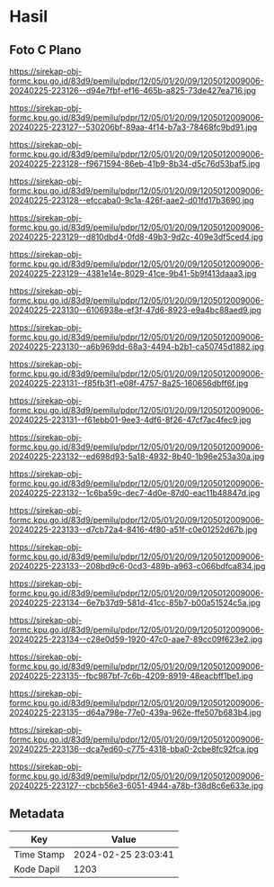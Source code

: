 # Hasil

## Foto C Plano

https://sirekap-obj-formc.kpu.go.id/83d9/pemilu/pdpr/12/05/01/20/09/1205012009006-20240225-223126--d94e7fbf-ef16-465b-a825-73de427ea716.jpg

https://sirekap-obj-formc.kpu.go.id/83d9/pemilu/pdpr/12/05/01/20/09/1205012009006-20240225-223127--530206bf-89aa-4f14-b7a3-78468fc9bd91.jpg

https://sirekap-obj-formc.kpu.go.id/83d9/pemilu/pdpr/12/05/01/20/09/1205012009006-20240225-223128--f9671594-86eb-41b9-8b34-d5c76d53baf5.jpg

https://sirekap-obj-formc.kpu.go.id/83d9/pemilu/pdpr/12/05/01/20/09/1205012009006-20240225-223128--efccaba0-9c1a-426f-aae2-d01fd17b3690.jpg

https://sirekap-obj-formc.kpu.go.id/83d9/pemilu/pdpr/12/05/01/20/09/1205012009006-20240225-223129--d810dbd4-0fd8-49b3-9d2c-409e3df5ced4.jpg

https://sirekap-obj-formc.kpu.go.id/83d9/pemilu/pdpr/12/05/01/20/09/1205012009006-20240225-223129--4381e14e-8029-41ce-9b41-5b9f413daaa3.jpg

https://sirekap-obj-formc.kpu.go.id/83d9/pemilu/pdpr/12/05/01/20/09/1205012009006-20240225-223130--6106938e-ef3f-47d6-8923-e9a4bc88aed9.jpg

https://sirekap-obj-formc.kpu.go.id/83d9/pemilu/pdpr/12/05/01/20/09/1205012009006-20240225-223130--a6b969dd-68a3-4494-b2b1-ca50745d1882.jpg

https://sirekap-obj-formc.kpu.go.id/83d9/pemilu/pdpr/12/05/01/20/09/1205012009006-20240225-223131--f85fb3f1-e08f-4757-8a25-160656dbff6f.jpg

https://sirekap-obj-formc.kpu.go.id/83d9/pemilu/pdpr/12/05/01/20/09/1205012009006-20240225-223131--f61ebb01-9ee3-4df6-8f26-47cf7ac4fec9.jpg

https://sirekap-obj-formc.kpu.go.id/83d9/pemilu/pdpr/12/05/01/20/09/1205012009006-20240225-223132--ed698d93-5a18-4932-8b40-1b96e253a30a.jpg

https://sirekap-obj-formc.kpu.go.id/83d9/pemilu/pdpr/12/05/01/20/09/1205012009006-20240225-223132--1c6ba59c-dec7-4d0e-87d0-eac11b48847d.jpg

https://sirekap-obj-formc.kpu.go.id/83d9/pemilu/pdpr/12/05/01/20/09/1205012009006-20240225-223133--d7cb72a4-8416-4f80-a51f-c0e01252d67b.jpg

https://sirekap-obj-formc.kpu.go.id/83d9/pemilu/pdpr/12/05/01/20/09/1205012009006-20240225-223133--208bd9c6-0cd3-489b-a963-c066bdfca834.jpg

https://sirekap-obj-formc.kpu.go.id/83d9/pemilu/pdpr/12/05/01/20/09/1205012009006-20240225-223134--6e7b37d9-581d-41cc-85b7-b00a51524c5a.jpg

https://sirekap-obj-formc.kpu.go.id/83d9/pemilu/pdpr/12/05/01/20/09/1205012009006-20240225-223134--c28e0d59-1920-47c0-aae7-89cc09f623e2.jpg

https://sirekap-obj-formc.kpu.go.id/83d9/pemilu/pdpr/12/05/01/20/09/1205012009006-20240225-223135--fbc987bf-7c6b-4209-8919-48eacbff1be1.jpg

https://sirekap-obj-formc.kpu.go.id/83d9/pemilu/pdpr/12/05/01/20/09/1205012009006-20240225-223135--d64a798e-77e0-439a-962e-ffe507b683b4.jpg

https://sirekap-obj-formc.kpu.go.id/83d9/pemilu/pdpr/12/05/01/20/09/1205012009006-20240225-223136--dca7ed60-c775-4318-bba0-2cbe8fc92fca.jpg

https://sirekap-obj-formc.kpu.go.id/83d9/pemilu/pdpr/12/05/01/20/09/1205012009006-20240225-223127--cbcb56e3-6051-4944-a78b-f38d8c6e633e.jpg


## Metadata

| Key        | Value               |
| ---------- | ------------------- |
| Time Stamp | 2024-02-25 23:03:41 |
| Kode Dapil | 1203                |



